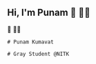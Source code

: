 ## Hi, I'm Punam :wave:	:woman_technologist:
:wave:	:woman_technologist:
```
# Punam Kumavat

# Gray Student @NITK

```
